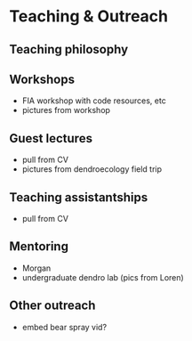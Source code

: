 # Teaching & Outreach

## Teaching philosophy

## Workshops

- FIA workshop with code resources, etc
- pictures from workshop

## Guest lectures

- pull from CV
- pictures from dendroecology field trip

## Teaching assistantships

- pull from CV

## Mentoring

- Morgan
- undergraduate dendro lab (pics from Loren)

## Other outreach

- embed bear spray vid?
